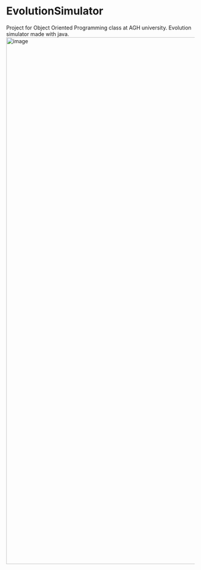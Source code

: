 # EvolutionSimulator
Project for Object Oriented Programming class at AGH university. 
Evolution simulator made with java.
<img width="1405" alt="image" src="https://user-images.githubusercontent.com/92530490/151537390-da793315-d8d8-480f-9142-122399d7008d.png">
